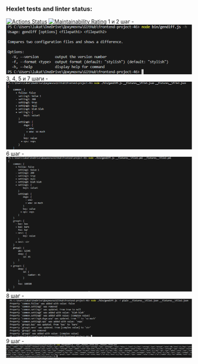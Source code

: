 ### Hexlet tests and linter status:
[![Actions Status](https://github.com/SandActor/frontend-project-46/actions/workflows/hexlet-check.yml/badge.svg)](https://github.com/SandActor/frontend-project-46/actions)
[![Maintainability Rating](https://sonarcloud.io/api/project_badges/measure?project=SandActor_frontend-project-46&metric=sqale_rating)](https://sonarcloud.io/summary/new_code?id=SandActor_frontend-project-46)
1 и 2 шаг - ![alt text](image-1.png)
3, 4, 5 и 7 шаги - ![alt text](image-2.png)
6 шаг - ![alt text](image-3.png)
8 шаг - ![alt text](image-4.png)
9 шаг - ![alt text](image.png)